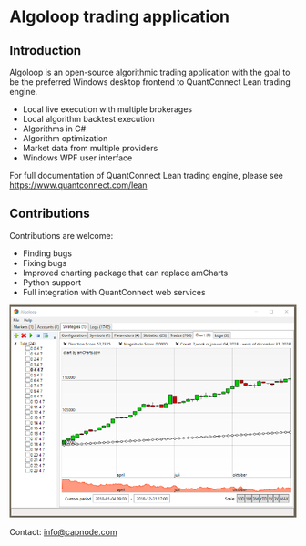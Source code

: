 Algoloop trading application
=========

## Introduction ##
Algoloop is an open-source algorithmic trading application with the goal to be the preferred Windows desktop frontend to QuantConnect Lean trading engine. 
- Local live execution with multiple brokerages
- Local algorithm backtest execution
- Algorithms in C#
- Algorithm optimization
- Market data from multiple providers
- Windows WPF user interface

For full documentation of QuantConnect Lean trading engine, please see https://www.quantconnect.com/lean

## Contributions ##
Contributions are welcome:
- Finding bugs
- Fixing bugs
- Improved charting package that can replace amCharts
- Python support
- Full integration with QuantConnect web services

![alt tag](Algoloop/Doc/Chart.png)

Contact: info@capnode.com
